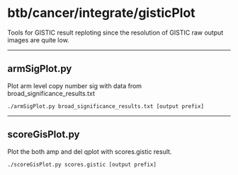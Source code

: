 # btb/cancer/integrate/gisticPlot

Tools for GISTIC result reploting since the resolution of GISTIC raw output images are quite low.

---

## armSigPlot.py

Plot arm level copy number sig with data from broad_significance_results.txt

	./armSigPlot.py broad_significance_results.txt [output prefix]

---

## scoreGisPlot.py

Plot the both amp and del qplot with scores.gistic result.

	./scoreGisPlot.py scores.gistic [output prefix]
